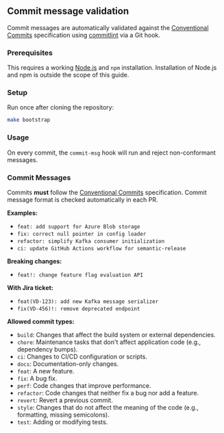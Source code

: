 ## Commit message validation

Commit messages are automatically validated against the
[Conventional Commits](https://www.conventionalcommits.org) specification
using [commitlint](https://commitlint.js.org) via a Git hook.

### Prerequisites
This requires a working [Node.js](https://nodejs.org) and `npm` installation.
Installation of Node.js and npm is outside the scope of this guide.

### Setup
Run once after cloning the repository:

```bash
make bootstrap
```

### Usage

On every commit, the `commit-msg` hook will run and reject non-conformant messages.

### Commit Messages

Commits **must** follow the [Conventional Commits](https://www.conventionalcommits.org/en/v1.0.0/) specification.
Commit message format is checked automatically in each PR.

**Examples:**
- `feat: add support for Azure Blob storage`
- `fix: correct null pointer in config loader`
- `refactor: simplify Kafka consumer initialization`
- `ci: update GitHub Actions workflow for semantic-release`

**Breaking changes:**
- `feat!: change feature flag evaluation API`

**With Jira ticket:**
- `feat(VD-123): add new Kafka message serializer`
- `fix(VD-456)!: remove deprecated endpoint`

**Allowed commit types:**
- `build`: Changes that affect the build system or external dependencies.
- `chore`: Maintenance tasks that don't affect application code (e.g., dependency bumps).
- `ci`: Changes to CI/CD configuration or scripts.
- `docs`: Documentation-only changes.
- `feat`: A new feature.
- `fix`: A bug fix.
- `perf`: Code changes that improve performance.
- `refactor`: Code changes that neither fix a bug nor add a feature.
- `revert`: Revert a previous commit.
- `style`: Changes that do not affect the meaning of the code (e.g., formatting, missing semicolons).
- `test`: Adding or modifying tests.
